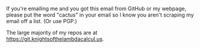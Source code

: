 If you're emailing me and you got this email from GitHub or my webpage, please put the word "cactus" in your email so I know you aren't scraping my email off a list. (Or use PGP.)

The large majority of my repos are at https://git.knightsofthelambdacalcul.us.
